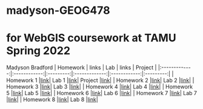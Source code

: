 # madyson-GEOG478
# for WebGIS coursework at TAMU Spring 2022

Madyson Bradford
| Homework  | links  | Lab | links | Project |
|:-------------:|:------------:|:---------:|:-------------:|:------------:|:---------:|
| Homework 1 |[link](https://github.com/MadysonBradford/madyson-GEOG478/tree/main/Homework/Week01)| Lab 1 |[link](https://github.com/MadysonBradford/madyson-GEOG478/tree/main/Lab/Week01)| Project |[link](Project)|
| Homework 2 |[link](https://github.com/MadysonBradford/madyson-GEOG478/tree/main/Homework/Week02)| Lab 2 |[link](https://github.com/MadysonBradford/madyson-GEOG478/tree/main/Lab/Week02)|
| Homework 3 |[link](https://github.com/MadysonBradford/madyson-GEOG478/tree/main/Homework/Week03)| Lab 3 |[link](https://github.com/MadysonBradford/madyson-GEOG478/tree/main/Lab/Week03)|
| Homework 4 |[link](https://github.com/MadysonBradford/madyson-GEOG478/tree/main/Homework/Week04)| Lab 4 |[link](https://github.com/MadysonBradford/madyson-GEOG478/tree/main/Lab/Week04)|
| Homework 5 |[link](https://github.com/MadysonBradford/madyson-GEOG478/tree/main/Homework/Week05)| Lab 5 |[link](https://github.com/MadysonBradford/madyson-GEOG478/tree/main/Lab/Week05)|
| Homework 6 |[link](https://github.com/MadysonBradford/madyson-GEOG478/tree/main/Homework/Week06)| Lab 6 |[link](https://github.com/MadysonBradford/madyson-GEOG478/tree/main/Lab/Week06)|
| Homework 7 |[link](https://github.com/MadysonBradford/madyson-GEOG478/tree/main/Homework/Week07)| Lab 7 |[link](https://github.com/MadysonBradford/madyson-GEOG478/tree/main/Lab/Week07)|
| Homework 8 |[link](https://github.com/MadysonBradford/madyson-GEOG478/tree/main/Homework/Week08)| Lab 8 |[link](https://github.com/MadysonBradford/madyson-GEOG478/tree/main/Lab/Week08)|
